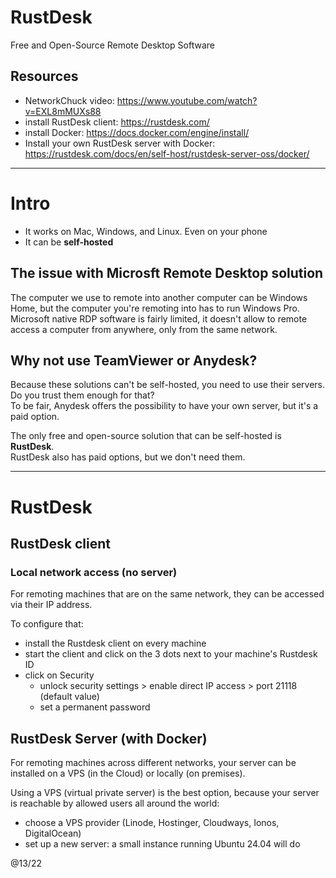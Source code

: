 # RustDesk

Free and Open-Source Remote Desktop Software

## Resources

- NetworkChuck video: https://www.youtube.com/watch?v=EXL8mMUXs88
- install RustDesk client: https://rustdesk.com/
- install Docker: https://docs.docker.com/engine/install/
- Install your own RustDesk server with Docker: https://rustdesk.com/docs/en/self-host/rustdesk-server-oss/docker/

---

# Intro

- It works on Mac, Windows, and Linux. Even on your phone
- It can be **self-hosted**

## The issue with Microsft Remote Desktop solution

The computer we use to remote into another computer can be Windows Home, but the computer you're remoting into has to run Windows Pro.  
Microsoft native RDP software is fairly limited, it doesn't allow to remote access a computer from anywhere, only from the same network.  

## Why not use TeamViewer or Anydesk?

Because these solutions can't be self-hosted, you need to use their servers. Do you trust them enough for that?   
To be fair, Anydesk offers the possibility to have your own server, but it's a paid option.  

The only free and open-source solution that can be self-hosted is **RustDesk**.  
RustDesk also has paid options, but we don't need them.

---

# RustDesk

## RustDesk client

### Local network access (no server)

For remoting machines that are on the same network, they can be accessed via their IP address.  

To configure that:
- install the Rustdesk client on every machine
- start the client and click on the 3 dots next to your machine's Rustdesk ID
- click on Security
  - unlock security settings > enable direct IP access > port 21118 (default value)
  - set a permanent password

## RustDesk Server (with Docker)

For remoting machines across different networks, your server can be installed on a VPS (in the Cloud) or locally (on premises).  

Using a VPS (virtual private server) is the best option, because your server is reachable by allowed users all around the world:
- choose a VPS provider (Linode, Hostinger, Cloudways, Ionos, DigitalOcean)
- set up a new server: a small instance running Ubuntu 24.04 will do


@13/22
